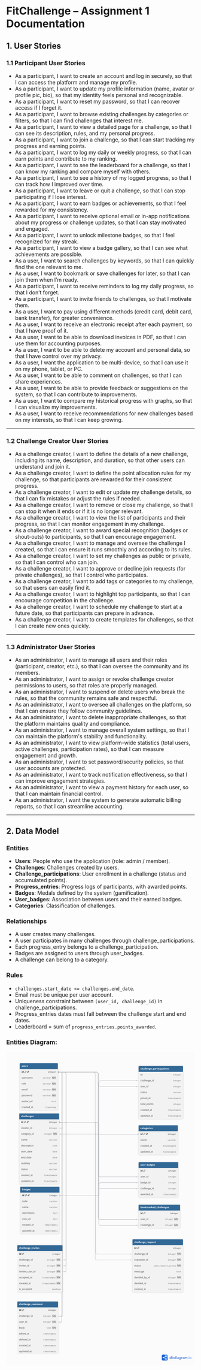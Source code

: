 # FitChallenge – Assignment 1 Documentation

## 1. User Stories

### 1.1 Participant User Stories
- As a participant, I want to create an account and log in securely, so that I can access the platform and manage my profile.  
- As a participant, I want to update my profile information (name, avatar or profile pic, bio), so that my identity feels personal and recognizable.  
- As a participant, I want to reset my password, so that I can recover access if I forget it.  
- As a participant, I want to browse existing challenges by categories or filters, so that I can find challenges that interest me.  
- As a participant, I want to view a detailed page for a challenge, so that I can see its description, rules, and my personal progress.  
- As a participant, I want to join a challenge, so that I can start tracking my progress and earning points.  
- As a participant, I want to log my daily or weekly progress, so that I can earn points and contribute to my ranking.  
- As a participant, I want to see the leaderboard for a challenge, so that I can know my ranking and compare myself with others.  
- As a participant, I want to see a history of my logged progress, so that I can track how I improved over time.  
- As a participant, I want to leave or quit a challenge, so that I can stop participating if I lose interest.  
- As a participant, I want to earn badges or achievements, so that I feel rewarded for my consistency.  
- As a participant, I want to receive optional email or in-app notifications about my progress or challenge updates, so that I can stay motivated and engaged.  
- As a participant, I want to unlock milestone badges, so that I feel recognized for my streak.  
- As a participant, I want to view a badge gallery, so that I can see what achievements are possible.  
- As a user, I want to search challenges by keywords, so that I can quickly find the one relevant to me.  
- As a user, I want to bookmark or save challenges for later, so that I can join them when I’m ready.  
- As a participant, I want to receive reminders to log my daily progress, so that I don’t forget.  
- As a participant, I want to invite friends to challenges, so that I motivate them.  
- As a user, I want to pay using different methods (credit card, debit card, bank transfer), for greater convenience.  
- As a user, I want to receive an electronic receipt after each payment, so that I have proof of it.  
- As a user, I want to be able to download invoices in PDF, so that I can use them for accounting purposes.  
- As a user, I want to be able to delete my account and personal data, so that I have control over my privacy.  
- As a user, I want the application to be multi-device, so that I can use it on my phone, tablet, or PC.  
- As a user, I want to be able to comment on challenges, so that I can share experiences.  
- As a user, I want to be able to provide feedback or suggestions on the system, so that I can contribute to improvements.  
- As a user, I want to compare my historical progress with graphs, so that I can visualize my improvements.  
- As a user, I want to receive recommendations for new challenges based on my interests, so that I can keep growing.  

---

### 1.2 Challenge Creator User Stories
- As a challenge creator, I want to define the details of a new challenge, including its name, description, and duration, so that other users can understand and join it.  
- As a challenge creator, I want to define the point allocation rules for my challenge, so that participants are rewarded for their consistent progress.  
- As a challenge creator, I want to edit or update my challenge details, so that I can fix mistakes or adjust the rules if needed.  
- As a challenge creator, I want to remove or close my challenge, so that I can stop it when it ends or if it is no longer relevant.  
- As a challenge creator, I want to view the list of participants and their progress, so that I can monitor engagement in my challenge.  
- As a challenge creator, I want to award special recognition (badges or shout-outs) to participants, so that I can encourage engagement.  
- As a challenge creator, I want to manage and oversee the challenge I created, so that I can ensure it runs smoothly and according to its rules.  
- As a challenge creator, I want to set my challenges as public or private, so that I can control who can join.  
- As a challenge creator, I want to approve or decline join requests (for private challenges), so that I control who participates.  
- As a challenge creator, I want to add tags or categories to my challenge, so that users can easily find it.  
- As a challenge creator, I want to highlight top participants, so that I can encourage competition in the challenge.  
- As a challenge creator, I want to schedule my challenge to start at a future date, so that participants can prepare in advance.  
- As a challenge creator, I want to create templates for challenges, so that I can create new ones quickly.  

---

### 1.3 Administrator User Stories
- As an administrator, I want to manage all users and their roles (participant, creator, etc.), so that I can oversee the community and its members.  
- As an administrator, I want to assign or revoke challenge creator permissions to users, so that roles are properly managed.  
- As an administrator, I want to suspend or delete users who break the rules, so that the community remains safe and respectful.  
- As an administrator, I want to oversee all challenges on the platform, so that I can ensure they follow community guidelines.  
- As an administrator, I want to delete inappropriate challenges, so that the platform maintains quality and compliance.  
- As an administrator, I want to manage overall system settings, so that I can maintain the platform's stability and functionality.  
- As an administrator, I want to view platform-wide statistics (total users, active challenges, participation rates), so that I can measure engagement and growth.  
- As an administrator, I want to set password/security policies, so that user accounts are protected.  
- As an administrator, I want to track notification effectiveness, so that I can improve engagement strategies.  
- As an administrator, I want to view a payment history for each user, so that I can maintain financial control.  
- As an administrator, I want the system to generate automatic billing reports, so that I can streamline accounting.  

---

## 2. Data Model

### Entities
- **Users**: People who use the application (role: admin / member).  
- **Challenges**: Challenges created by users.  
- **Challenge_participations**: User enrollment in a challenge (status and accumulated points).  
- **Progress_entries**: Progress logs of participants, with awarded points.  
- **Badges**: Medals defined by the system (gamification).  
- **User_badges**: Association between users and their earned badges.  
- **Categories**: Classification of challenges.  

### Relationships
- A user creates many challenges.  
- A user participates in many challenges through challenge_participations.  
- Each progress_entry belongs to a challenge_participation.  
- Badges are assigned to users through user_badges.  
- A challenge can belong to a category.  

### Rules
- `challenges.start_date <= challenges.end_date`.  
- Email must be unique per user account.  
- Uniqueness constraint between `(user_id, challenge_id)` in challenge_participations.  
- Progress_entries dates must fall between the challenge start and end dates.  
- Leaderboard = sum of `progress_entries.points_awarded`.  

### Entities Diagram:
![diagram](images/diagram.png)

